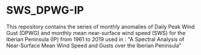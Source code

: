 # SWS_DPWG-IP

This repository contains the series of monthly anomalies of Daily Peak Wind Gust (DPWG) and monthly mean near-surface wind speed (SWS) for the Iberian Peninsula (IP) from 1961 to 2019 used in : "A Spectral Analysis of Near-Surface Mean Wind Speed and Gusts over the Iberian Peninsula"
